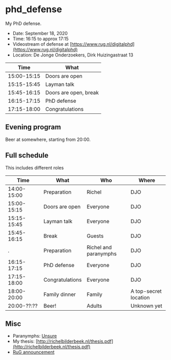 # phd_defense

My PhD defense.

 * Date: September 18, 2020
 * Time: 16:15 to approx 17:15
 * Videostream of defense at [https://www.rug.nl/digitalphd](https://www.rug.nl/digitalphd)
 * Location: De Jonge Onderzoekers, Dirk Huizingastraat 13

Time       |What                 
-----------|---------------------
15:00-15:15|Doors are open       
15:15-15:45|Layman talk          
15:45-16:15|Doors are open, break
16:15-17:15|PhD defense          
17:15-18:00|Congratulations      

## Evening program

Beer at somewhere, starting from 20:00.

## Full schedule

This includes different roles

Time       |What                 |Who                  |Where
-----------|---------------------|---------------------|---------------------------------------------
14:00-15:00|Preparation          |Richel               |DJO
15:00-15:15|Doors are open       |Everyone             |DJO
15:15-15:45|Layman talk          |Everyone             |DJO
15:45-16:15|Break                |Guests               |DJO
          .|Preparation          |Richel and paranymphs|DJO
16:15-17:15|PhD defense          |Everyone             |DJO
17:15-18:00|Congratulations      |Everyone             |DJO
18:00-20:00|Family dinner        |Family               |A top-secret location
20:00-??:??|Beer!                |Adults               |Unknown yet

## Misc

 * Paranymphs: [Unsure](https://github.com/richelbilderbeek/phd_defense/issues/2)
 * My thesis: [http://richelbilderbeek.nl/thesis.pdf](http://richelbilderbeek.nl/thesis.pdf)
 * [RuG announcement](https://www.rug.nl/about-ug/latest-news/events/promoties/promoties-2020?hfId=118284)

